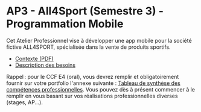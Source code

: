 # AP3 - All4Sport (Semestre 3) - Programmation Mobile

Cet Atelier Professionnel vise à développer une app mobile pour la société fictive ALL4SPORT, spécialisée dans la vente de produits sportifs.

- [Contexte (PDF)](a4s_contexte.pdf)
- [Description des besoins](ap3_a4s_mobile_besoins.md)

Rappel : pour le CCF E4 (oral), vous devrez remplir et obligatoirement fournir sur votre portfolio l'annexe suivante : [Tableau de synthèse des compétences professionnelles](tableau_de_synthese.xlsx). Vous pouvez dès à présent commencer à le remplir en vous basant sur vos réalisations professionnelles diverses (stages, AP...).
